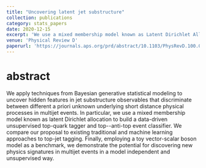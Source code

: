 ```yaml
---
title: "Uncovering latent jet substructure"
collection: publications
category: stats_papers
date: 2020-12-15
excerpt: 'We use a mixed membership model known as Latent Dirichlet Allocation to build a data-driven unsupervised top-quark jet classifier.'
venue: 'Physical Review D'
paperurl: 'https://journals.aps.org/prd/abstract/10.1103/PhysRevD.100.056002'
---
```


abstract
===
We apply techniques from Bayesian generative statistical modeling to uncover hidden features in jet substructure observables that discriminate between different a priori unknown underlying short distance physical processes in multijet events. In particular, we use a mixed membership model known as latent Dirichlet allocation to build a data-driven unsupervised top-quark tagger and top--anti-top event classifier. We compare our proposal to existing traditional and machine learning approaches to top-jet tagging. Finally, employing a toy vector-scalar boson model as a benchmark, we demonstrate the potential for discovering new physics signatures in multijet events in a model independent and unsupervised way.